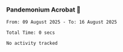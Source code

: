 ### Pandemonium Acrobat 🤸

<!--START_SECTION:waka-->

```all_time
From: 09 August 2025 - To: 16 August 2025

Total Time: 0 secs

No activity tracked
```

<!--END_SECTION:waka-->
